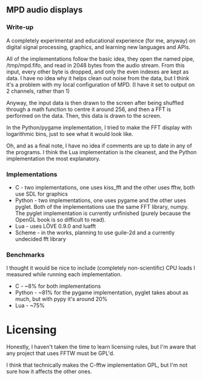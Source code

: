 ## MPD audio displays

### Write-up
A completely experimental and educational experience (for me, anyway)
on digital signal processing, graphics, and learning new languages and APIs.

All of the implementations follow the basic idea, they open the named pipe,
/tmp/mpd.fifo, and read in 2048 bytes from the audio stream. From this input,
every other byte is dropped, and only the even indexes are kept as data. I
have no idea why it helps clean out noise from the data, but I think it's a
problem with my local configuration of MPD. (I have it set to output on 2
channels, rather than 1)

Anyway, the input data is then drawn to the screen after being shuffled
through a math function to centre it around 256, and then a FFT is performed
on the data. Then, this data is drawn to the screen.

In the Python/pygame implementation, I tried to make the FFT display with
logarithmic bins, just to see what it would look like.

Oh, and as a final note, I have no idea if comments are up to date in any of
the programs. I think the Lua implementation is the cleanest, and the Python
implementation the most explanatory.

### Implementations
- C - two implementations, one uses kiss\_fft and the other uses fftw, both use
SDL for graphics
- Python - two implementations, one uses pygame and the other uses pyglet.
Both of the implementations use the same FFT library, numpy.
The pyglet implementation is currently unfinished (purely because the OpenGL
book is so difficult to read).
- Lua - uses LÖVE 0.9.0 and luafft
- Scheme - in the works, planning to use guile-2d and a currently undecided fft library

### Benchmarks
I thought it would be nice to include (completely non-scientific) CPU loads
I measured while running each implementation.

- C - ~8% for both implementations
- Python - ~81% for the pygame implementation, pyglet takes about as much, but with pypy it's around 20%
- Lua - ~75%


# Licensing
Honestly, I haven't taken the time to learn licensing rules, but I'm aware that any
project that uses FFTW must be GPL'd.

I think that technically makes the C-fftw implementation GPL, but I'm not sure
how it affects the other ones.
